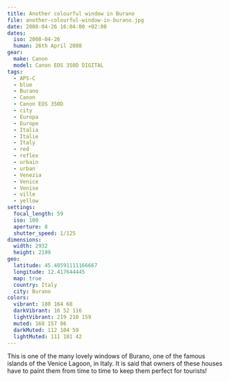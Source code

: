 ```yaml
---
title: Another colourful window in Burano
file: another-colourful-window-in-burano.jpg
date: 2008-04-26 16:04:00 +02:00
dates:
  iso: 2008-04-26
  human: 26th April 2008
gear:
  make: Canon
  model: Canon EOS 350D DIGITAL
tags:
  - APS-C
  - blue
  - Burano
  - Canon
  - Canon EOS 350D
  - city
  - Europa
  - Europe
  - Italia
  - Italie
  - Italy
  - red
  - reflex
  - urbain
  - urban
  - Venezia
  - Venice
  - Venise
  - ville
  - yellow
settings:
  focal_length: 59
  iso: 100
  aperture: 8
  shutter_speed: 1/125
dimensions:
  width: 2932
  height: 2199
geo:
  latitude: 45.48591111166667
  longitude: 12.417644445
  map: true
  country: Italy
  city: Burano
colors:
  vibrant: 180 164 68
  darkVibrant: 16 52 116
  lightVibrant: 219 210 159
  muted: 168 157 86
  darkMuted: 112 104 59
  lightMuted: 111 101 42
---
```


This is one of the many lovely windows of Burano, one of the famous islands of the Venice Lagoon, in Italy. It is said that owners of these houses have to paint them from time to time to keep them perfect for tourists!
